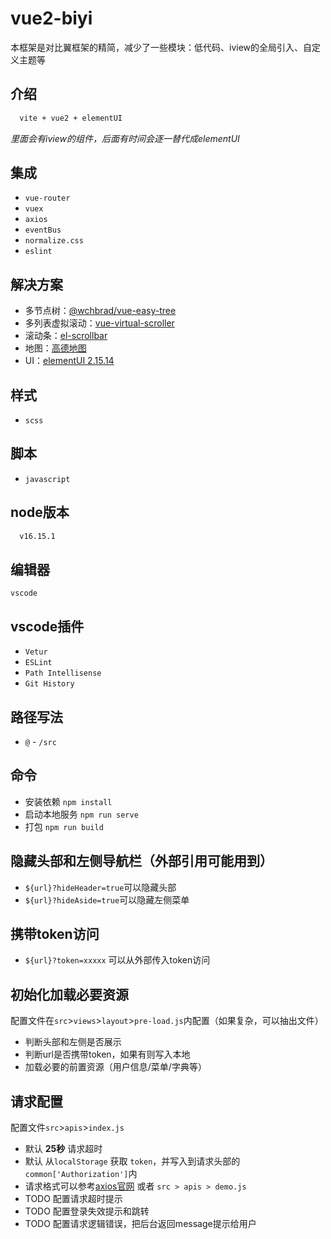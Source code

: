 # vue2-biyi

本框架是对比翼框架的精简，减少了一些模块：低代码、iview的全局引入、自定义主题等

## 介绍

  ```sh
    vite + vue2 + elementUI
  ```

*里面会有iview的组件，后面有时间会逐一替代成elementUI*

## 集成

- `vue-router`
- `vuex`
- `axios`
- `eventBus`
- `normalize.css`
- `eslint`

## 解决方案

- 多节点树：[@wchbrad/vue-easy-tree](https://www.npmjs.com/package/@wchbrad/vue-easy-tree)
- 多列表虚拟滚动：[vue-virtual-scroller](https://github.com/Akryum/vue-virtual-scroller)
- 滚动条：[el-scrollbar](https://blog.csdn.net/qq_40323256/article/details/117473751)
- 地图：[高德地图](https://lbs.amap.com/api/javascript-api-v2/summary/)
- UI：[elementUI 2.15.14](https://element.eleme.cn/#/zh-CN/component/installation)

## 样式

- `scss`

## 脚本

- `javascript`

## node版本

  ```sh
    v16.15.1
  ```

## 编辑器

`vscode`

## vscode插件

- `Vetur`
- `ESLint`
- `Path Intellisense`
- `Git History`

## 路径写法

- `@` - `/src`

## 命令

- 安装依赖 `npm install`
- 启动本地服务 `npm run serve`
- 打包 `npm run build`

## 隐藏头部和左侧导航栏（外部引用可能用到）

- `${url}?hideHeader=true`可以隐藏头部
- `${url}?hideAside=true`可以隐藏左侧菜单

## 携带token访问

- `${url}?token=xxxxx` 可以从外部传入token访问

## 初始化加载必要资源

配置文件在`src`>`views`>`layout`>`pre-load.js`内配置（如果复杂，可以抽出文件）

- 判断头部和左侧是否展示
- 判断url是否携带token，如果有则写入本地
- 加载必要的前置资源（用户信息/菜单/字典等）

## 请求配置

配置文件`src`>`apis`>`index.js`

- 默认 **25秒** 请求超时
- 默认 从`localStorage` 获取 `token`，并写入到请求头部的`common['Authorization']`内
- 请求格式可以参考[axios官网](https://axios-http.com/zh/) 或者 `src > apis > demo.js`
- TODO 配置请求超时提示
- TODO 配置登录失效提示和跳转
- TODO 配置请求逻辑错误，把后台返回message提示给用户
